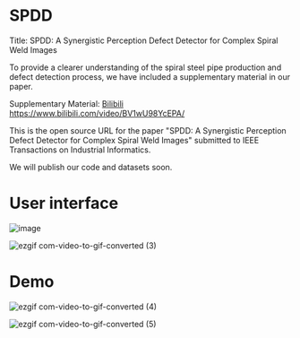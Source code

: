 # SPDD
Title: SPDD: A Synergistic Perception Defect Detector for Complex Spiral Weld Images

To provide a clearer understanding of the spiral steel pipe production and defect detection process, we have included a supplementary material in our paper.

Supplementary Material: [Bilibili](https://www.bilibili.com/video/BV1wU98YcEPA/) https://www.bilibili.com/video/BV1wU98YcEPA/

This is the open source URL for the paper "SPDD: A Synergistic Perception Defect Detector for Complex Spiral Weld Images" submitted to IEEE Transactions on Industrial Informatics. 


We will publish our code and datasets soon.





# User interface
![image](https://github.com/cuiwq777/TRDM/assets/154526698/8ba32b78-daa8-4d96-938e-cd9db82515b6)



![ezgif com-video-to-gif-converted (3)](https://github.com/cuiwq777/TRDM/assets/154526698/0a1213c3-5744-46c5-a2a7-6e7302359a0c)



# Demo

![ezgif com-video-to-gif-converted (4)](https://github.com/cuiwq777/TRDM/assets/154526698/2c2e5eab-8e9c-4ffe-943a-fc65c5512635)

![ezgif com-video-to-gif-converted (5)](https://github.com/cuiwq777/TRDM/assets/154526698/d51f12da-204e-4e10-b900-c5e48b4c1940)

